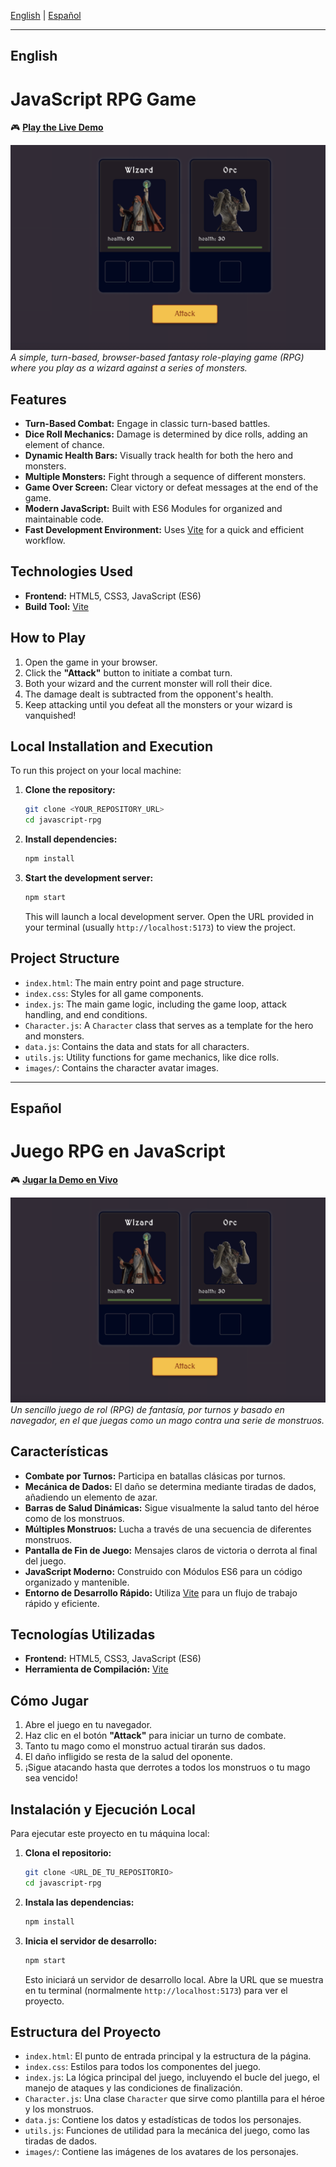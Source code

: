 [English](#english) | [Español](#español)

---

## English

# JavaScript RPG Game

🎮 **[Play the Live Demo](https://javascript-rpg.netlify.app/)**

![1752083779188](image/README/1752083779188.png)
*A simple, turn-based, browser-based fantasy role-playing game (RPG) where you play as a wizard against a series of monsters.*

## Features

- **Turn-Based Combat:** Engage in classic turn-based battles.
- **Dice Roll Mechanics:** Damage is determined by dice rolls, adding an element of chance.
- **Dynamic Health Bars:** Visually track health for both the hero and monsters.
- **Multiple Monsters:** Fight through a sequence of different monsters.
- **Game Over Screen:** Clear victory or defeat messages at the end of the game.
- **Modern JavaScript:** Built with ES6 Modules for organized and maintainable code.
- **Fast Development Environment:** Uses [Vite](https://vitejs.dev/) for a quick and efficient workflow.

## Technologies Used

- **Frontend:** HTML5, CSS3, JavaScript (ES6)
- **Build Tool:** [Vite](https://vitejs.dev/)

## How to Play

1. Open the game in your browser.
2. Click the **"Attack"** button to initiate a combat turn.
3. Both your wizard and the current monster will roll their dice.
4. The damage dealt is subtracted from the opponent's health.
5. Keep attacking until you defeat all the monsters or your wizard is vanquished!

## Local Installation and Execution

To run this project on your local machine:

1. **Clone the repository:**

   ```bash
   git clone <YOUR_REPOSITORY_URL>
   cd javascript-rpg
   ```
2. **Install dependencies:**

   ```bash
   npm install
   ```
3. **Start the development server:**

   ```bash
   npm start
   ```

   This will launch a local development server. Open the URL provided in your terminal (usually `http://localhost:5173`) to view the project.

## Project Structure

- `index.html`: The main entry point and page structure.
- `index.css`: Styles for all game components.
- `index.js`: The main game logic, including the game loop, attack handling, and end conditions.
- `Character.js`: A `Character` class that serves as a template for the hero and monsters.
- `data.js`: Contains the data and stats for all characters.
- `utils.js`: Utility functions for game mechanics, like dice rolls.
- `images/`: Contains the character avatar images.

---

## Español

# Juego RPG en JavaScript

🎮 **[Jugar la Demo en Vivo](https://javascript-rpg.netlify.app/)**

![1752083779188](image/README/1752083779188.png)
*Un sencillo juego de rol (RPG) de fantasía, por turnos y basado en navegador, en el que juegas como un mago contra una serie de monstruos.*

## Características

- **Combate por Turnos:** Participa en batallas clásicas por turnos.
- **Mecánica de Dados:** El daño se determina mediante tiradas de dados, añadiendo un elemento de azar.
- **Barras de Salud Dinámicas:** Sigue visualmente la salud tanto del héroe como de los monstruos.
- **Múltiples Monstruos:** Lucha a través de una secuencia de diferentes monstruos.
- **Pantalla de Fin de Juego:** Mensajes claros de victoria o derrota al final del juego.
- **JavaScript Moderno:** Construido con Módulos ES6 para un código organizado y mantenible.
- **Entorno de Desarrollo Rápido:** Utiliza [Vite](https://vitejs.dev/) para un flujo de trabajo rápido y eficiente.

## Tecnologías Utilizadas

- **Frontend:** HTML5, CSS3, JavaScript (ES6)
- **Herramienta de Compilación:** [Vite](https://vitejs.dev/)

## Cómo Jugar

1. Abre el juego en tu navegador.
2. Haz clic en el botón **"Attack"** para iniciar un turno de combate.
3. Tanto tu mago como el monstruo actual tirarán sus dados.
4. El daño infligido se resta de la salud del oponente.
5. ¡Sigue atacando hasta que derrotes a todos los monstruos o tu mago sea vencido!

## Instalación y Ejecución Local

Para ejecutar este proyecto en tu máquina local:

1. **Clona el repositorio:**

   ```bash
   git clone <URL_DE_TU_REPOSITORIO>
   cd javascript-rpg
   ```
2. **Instala las dependencias:**

   ```bash
   npm install
   ```
3. **Inicia el servidor de desarrollo:**

   ```bash
   npm start
   ```

   Esto iniciará un servidor de desarrollo local. Abre la URL que se muestra en tu terminal (normalmente `http://localhost:5173`) para ver el proyecto.

## Estructura del Proyecto

- `index.html`: El punto de entrada principal y la estructura de la página.
- `index.css`: Estilos para todos los componentes del juego.
- `index.js`: La lógica principal del juego, incluyendo el bucle del juego, el manejo de ataques y las condiciones de finalización.
- `Character.js`: Una clase `Character` que sirve como plantilla para el héroe y los monstruos.
- `data.js`: Contiene los datos y estadísticas de todos los personajes.
- `utils.js`: Funciones de utilidad para la mecánica del juego, como las tiradas de dados.
- `images/`: Contiene las imágenes de los avatares de los personajes.
